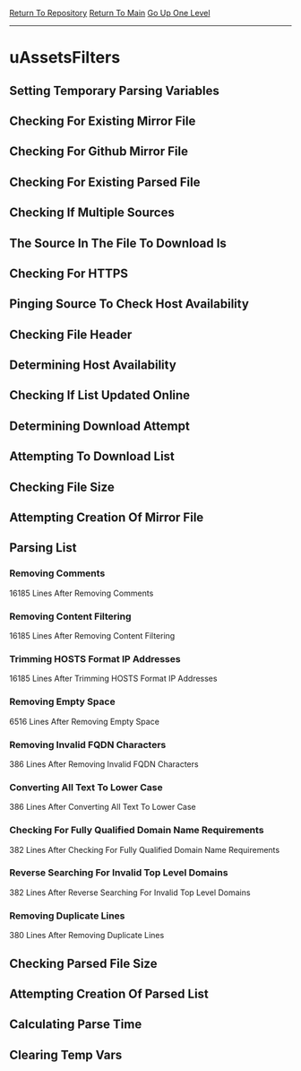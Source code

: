 [Return To Repository](https://github.com/deathbybandaid/piholeparser/)
[Return To Main](https://github.com/deathbybandaid/piholeparser/blob/master/RecentRunLogs/Mainlog.md)
[Go Up One Level](https://github.com/deathbybandaid/piholeparser/blob/master/RecentRunLogs/TopLevelScripts/30-Processing-External-Blacklists.md)
____________________________________
# uAssetsFilters
## Setting Temporary Parsing Variables
## Checking For Existing Mirror File
## Checking For Github Mirror File
## Checking For Existing Parsed File
## Checking If Multiple Sources
## The Source In The File To Download Is
## Checking For HTTPS
## Pinging Source To Check Host Availability
## Checking File Header
## Determining Host Availability
## Checking If List Updated Online
## Determining Download Attempt
## Attempting To Download List
## Checking File Size
## Attempting Creation Of Mirror File
## Parsing List
### Removing Comments
16185 Lines After Removing Comments
### Removing Content Filtering
16185 Lines After Removing Content Filtering
### Trimming HOSTS Format IP Addresses
16185 Lines After Trimming HOSTS Format IP Addresses
### Removing Empty Space
6516 Lines After Removing Empty Space
### Removing Invalid FQDN Characters
386 Lines After Removing Invalid FQDN Characters
### Converting All Text To Lower Case
386 Lines After Converting All Text To Lower Case
### Checking For Fully Qualified Domain Name Requirements
382 Lines After Checking For Fully Qualified Domain Name Requirements
### Reverse Searching For Invalid Top Level Domains
382 Lines After Reverse Searching For Invalid Top Level Domains
### Removing Duplicate Lines
380 Lines After Removing Duplicate Lines
## Checking Parsed File Size
## Attempting Creation Of Parsed List
## Calculating Parse Time
## Clearing Temp Vars
